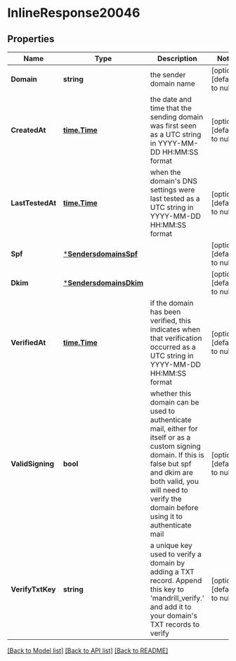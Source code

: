 # InlineResponse20046

## Properties
Name | Type | Description | Notes
------------ | ------------- | ------------- | -------------
**Domain** | **string** | the sender domain name | [optional] [default to null]
**CreatedAt** | [**time.Time**](time.Time.md) | the date and time that the sending domain was first seen as a UTC string in YYYY-MM-DD HH:MM:SS format | [optional] [default to null]
**LastTestedAt** | [**time.Time**](time.Time.md) | when the domain&#39;s DNS settings were last tested as a UTC string in YYYY-MM-DD HH:MM:SS format | [optional] [default to null]
**Spf** | [***SendersdomainsSpf**](sendersdomains_spf.md) |  | [optional] [default to null]
**Dkim** | [***SendersdomainsDkim**](sendersdomains_dkim.md) |  | [optional] [default to null]
**VerifiedAt** | [**time.Time**](time.Time.md) | if the domain has been verified, this indicates when that verification occurred as a UTC string in YYYY-MM-DD HH:MM:SS format | [optional] [default to null]
**ValidSigning** | **bool** | whether this domain can be used to authenticate mail, either for itself or as a custom signing domain. If this is false but spf and dkim are both valid, you will need to verify the domain before using it to authenticate mail | [optional] [default to null]
**VerifyTxtKey** | **string** | a unique key used to verify a domain by adding a TXT record. Append this key to &#39;mandrill_verify.&#39; and add it to your domain&#39;s TXT records to verify | [optional] [default to null]

[[Back to Model list]](../README.md#documentation-for-models) [[Back to API list]](../README.md#documentation-for-api-endpoints) [[Back to README]](../README.md)


